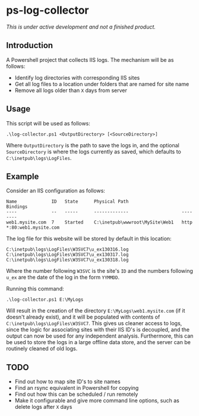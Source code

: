 ps-log-collector
================

*This is under active development and not a finished product.*

Introduction
------------
A Powershell project that collects IIS logs. The mechanism will be as follows:

* Identify log directories with corresponding IIS sites
* Get all log files to a location under folders that are named for site name
* Remove all logs older than `X` days from server

Usage
-----

This script will be used as follows:

    .\log-collector.ps1 <OutputDirectory> [<SourceDirectory>]

Where `OutputDirectory` is the path to save the logs in, and the optional `SourceDirectory` is where the logs currently as saved, which defaults to `C:\inetpub\logs\LogFiles`. 

Example
-------
Consider an IIS configuration as follows:

    Name             ID   State      Physical Path                    Bindings                                                       
    ----             --   -----      -------------                    --------
    web1.mysite.com  7    Started    C:\inetpub\wwwroot\MySite\Web1   http *:80:web1.mysite.com

The log file for this website will be stored by default in this location:

    C:\inetpub\logs\LogFiles\W3SVC7\u_ex130316.log
    C:\inetpub\logs\LogFiles\W3SVC7\u_ex130317.log
    C:\inetpub\logs\LogFiles\W3SVC7\u_ex130318.log

Where the number following `W3SVC` is the site's `ID` and the numbers following `u_ex` are the date of the log in the form `YYMMDD`.

Running this command:

    .\log-collector.ps1 E:\MyLogs

Will result in the creation of the directory `E:\MyLogs\web1.mysite.com` (if it doesn't already exist), and it will be populated with contents of `C:\inetpub\logs\LogFiles\W3SVC7`. This gives us cleaner access to logs, since the logic for associating sites with their IIS ID's is decoupled, and the output can now be used for any independent analysis. Furthermore, this can be used to store the logs in a large offline data store, and the server can be routinely cleaned of old logs.

TODO
----

* Find out how to map site ID's to site names
* Find an rsync equivalent in Powershell for copying
* Find out how this can be scheduled / run remotely
* Make it configurable and give more command line options, such as delete logs after `X` days
